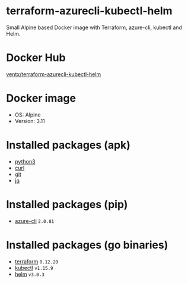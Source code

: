 # terraform-azurecli-kubectl-helm
Small Alpine based Docker image with Terraform, azure-cli, kubectl and Helm.

# Docker Hub
[ventx/terraform-azurecli-kubectl-helm](https://hub.docker.com/r/ventx/terraform-azurecli-kubectl-helm)

# Docker image
* OS: Alpine
* Version: 3.11

# Installed packages (apk)
* [python3](https://pkgs.alpinelinux.org/package/v3.11/main/x86_64/python3)
* [curl](https://pkgs.alpinelinux.org/package/v3.11/main/x86_64/curl)
* [git](https://pkgs.alpinelinux.org/package/v3.11/main/x86_64/git)
* [jq](https://pkgs.alpinelinux.org/package/v3.11/main/x86_64/jq)

# Installed packages (pip)
* [azure-cli](https://pypi.org/project/azure-cli) `2.0.81`

# Installed packages (go binaries)
* [terraform](https://www.terraform.io/downloads.html) `0.12.20`
* [kubectl](https://kubernetes.io/docs/tasks/tools/install-kubectl/) `v1.15.9`
* [helm](https://github.com/helm/helm/releases) `v3.0.3`
